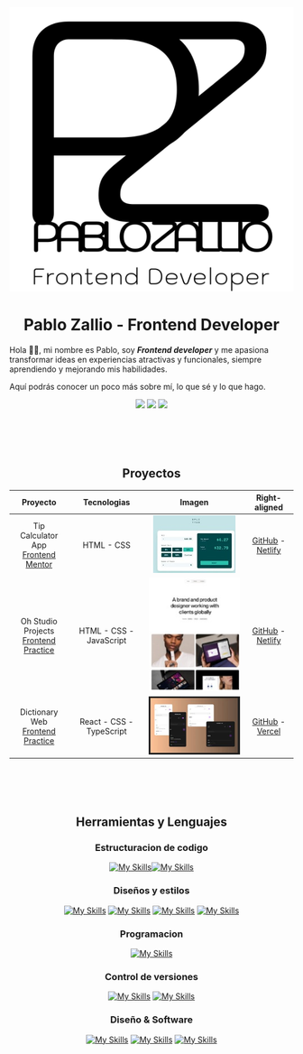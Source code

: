 
<p align="center">
  <img src="./assets/logo_negro-desk.svg" alt="Descripción de la imagen">
</p>


<center> <h1> Pablo Zallio - Frontend Developer </h1> </center>


 Hola 🙋‍♂️, mi nombre es Pablo, soy ***Frontend developer*** y me apasiona transformar ideas en experiencias atractivas y funcionales, siempre aprendiendo y mejorando mis habilidades.

Aquí podrás conocer un poco más sobre mí, lo que sé y lo que hago.

<center>
<a href="https://github.com/Pablo-Zallio-Dev"><img src="https://img.shields.io/badge/GitHub-grey?style=plastic&logo=github&logoColor=white&labelColor=black"></a>
<a href="https://www.linkedin.com/in/pablo-zallio-140b83278/"><img src="https://img.shields.io/badge/Linkedin-blue?style=plastic&logo=linkedin&logoColor=white&labelColor=black"></a>
<a href="mailto:pablozalliodev@gmail.com"><img src="https://img.shields.io/badge/Gmail-red?style=plastic&logo=gmail&logoColor=white&labelColor=black
"></a>

</center>


<center><h2 style="margin-top: 100px">Proyectos</center>


<div align="center">

| Proyecto | Tecnologias | Imagen | Right-aligned |
| :---:    |     :---:      |           :---: |          :---: |
| Tip Calculator App <br> [Frontend Mentor](https://www.frontendmentor.io/challenges/tip-calculator-app-ugJNGbJUX)    | HTML - CSS     |  ![](./thumbnail-proyects/tip-calculator-app.jpg)   | [GitHub](https://github.com/Pablo-Zallio-Dev/meet__landing__page) - [Netlify](https://landingmeet.netlify.app/)     |
| Oh Studio Projects <br> [Frontend Practice](https://www.frontendpractice.com/projects/oh-studio)      | HTML - CSS - JavaScript |  ![](./thumbnail-proyects/oh-studio.jpg)      | [GitHub](https://github.com/Pablo-Zallio-Dev/oh-studio) - [Netlify](https://oh-studio-landing.netlify.app/)      |
| Dictionary Web <br> [Frontend Practice](https://www.frontendpractice.com/projects/oh-studio)      | React - CSS - TypeScript |  ![](./thumbnail-proyects/image-dictionary.jpg)      | [GitHub](https://github.com/Pablo-Zallio-Dev/dictionary-app) - [Vercel](https://dictionary-app-one-gamma.vercel.app/)      |

</div>




<!-- Newsletter sign-up form with success message -->
<center><h2 style="margin-top: 100px">Herramientas y Lenguajes</center>

<center>

### Estructuracion de codigo

[![My Skills](https://skillicons.dev/icons?i=html)](https://developer.mozilla.org/es/docs/Glossary/HTML5)[![My Skills](https://skillicons.dev/icons?i=md)](https://www.markdownguide.org/)

### Diseños y estilos
[![My Skills](https://skillicons.dev/icons?i=css)](https://developer.mozilla.org/es/docs/Web/CSS)
[![My Skills](https://skillicons.dev/icons?i=tailwind)](https://tailwindcss.com/)
[![My Skills](https://skillicons.dev/icons?i=bootstrap)](https://getbootstrap.com/)
[![My Skills](https://skillicons.dev/icons?i=sass)](https://sass-lang.com/)

### Programacion
[![My Skills](https://skillicons.dev/icons?i=js)](https://developer.mozilla.org/es/docs/Web/JavaScript)

### Control de versiones
[![My Skills](https://skillicons.dev/icons?i=github)](https://github.com/)
[![My Skills](https://skillicons.dev/icons?i=git)](https://git-scm.com/)



### Diseño & Software
[![My Skills](https://skillicons.dev/icons?i=figma)](https://www.figma.com/)
[![My Skills](https://skillicons.dev/icons?i=ps)](https://es.wikipedia.org/wiki/Adobe_Photoshop)
[![My Skills](https://skillicons.dev/icons?i=vscode)](https://code.visualstudio.com/)






